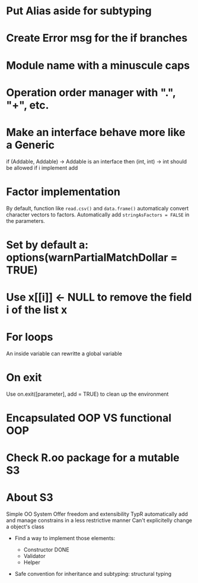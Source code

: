 # Put Alias aside for subtyping
# Create Error msg for the if branches
# Module name with a minuscule caps
# Operation order manager with ".", "+", etc.

# Make an interface behave more like a Generic 
if (Addable, Addable) -> Addable is an interface
then (int, int) -> int should be allowed if i implement add

# Factor implementation
By default, function like `read.csv()` and `data.frame()` automaticaly convert character vectors to factors. Automatically add `stringAsFactors = FALSE` in the parameters.

# Set by default a: options(warnPartialMatchDollar = TRUE)

# Use x[[i]] <- NULL to remove the field i of the list x

# For loops
An inside variable can rewritte a global variable

# On exit
Use on.exit([parameter], add = TRUE) to clean up the environment

# Encapsulated OOP VS functional OOP

# Check R.oo package for a mutable S3

# About S3
Simple OO System
Offer freedom and extensibility
TypR automatically add and manage constrains in a less restrictive manner
Can't explicitelly change a object's class
- Find a way to implement those elements:
	- Constructor DONE
	- Validator
	- Helper

- Safe convention for inheritance and subtyping: structural typing
